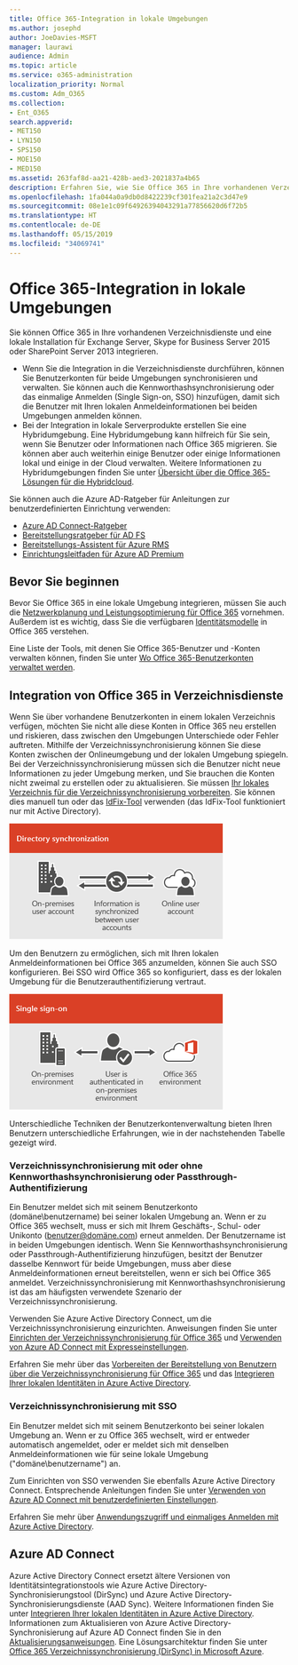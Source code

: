 ```yaml
---
title: Office 365-Integration in lokale Umgebungen
ms.author: josephd
author: JoeDavies-MSFT
manager: laurawi
audience: Admin
ms.topic: article
ms.service: o365-administration
localization_priority: Normal
ms.custom: Adm_O365
ms.collection:
- Ent_O365
search.appverid:
- MET150
- LYN150
- SPS150
- MOE150
- MED150
ms.assetid: 263faf8d-aa21-428b-aed3-2021837a4b65
description: Erfahren Sie, wie Sie Office 365 in Ihre vorhandenen Verzeichnisdienste integrieren.
ms.openlocfilehash: 1fa044a0a9db0d8422239cf301fea21a2c3d47e9
ms.sourcegitcommit: 08e1e1c09f64926394043291a77856620d6f72b5
ms.translationtype: HT
ms.contentlocale: de-DE
ms.lasthandoff: 05/15/2019
ms.locfileid: "34069741"
---
```

# <a name="office-365-integration-with-on-premises-environments"></a>Office 365-Integration in lokale Umgebungen

Sie können Office 365 in Ihre vorhandenen Verzeichnisdienste und eine lokale Installation für Exchange Server, Skype for Business Server 2015 oder SharePoint Server 2013 integrieren.
  
 - Wenn Sie die Integration in die Verzeichnisdienste durchführen, können Sie Benutzerkonten für beide Umgebungen synchronisieren und verwalten. Sie können auch die Kennworthashsynchronisierung oder das einmalige Anmelden (Single Sign-on, SSO) hinzufügen, damit sich die Benutzer mit Ihren lokalen Anmeldeinformationen bei beiden Umgebungen anmelden können.
 - Bei der Integration in lokale Serverprodukte erstellen Sie eine Hybridumgebung. Eine Hybridumgebung kann hilfreich für Sie sein, wenn Sie Benutzer oder Informationen nach Office 365 migrieren. Sie können aber auch weiterhin einige Benutzer oder einige Informationen lokal und einige in der Cloud verwalten. Weitere Informationen zu Hybridumgebungen finden Sie unter [Übersicht über die Office 365-Lösungen für die Hybridcloud](https://support.office.com/article/59616fab-acdb-40e9-b414-cf0c965c80b7).

Sie können auch die Azure AD-Ratgeber für Anleitungen zur benutzerdefinierten Einrichtung verwenden:
- [Azure AD Connect-Ratgeber](https://aka.ms/aadconnectpwsync)
- [Bereitstellungsratgeber für AD FS](https://aka.ms/adfsguidance)
- [Bereitstellungs-Assistent für Azure RMS](https://aka.ms/azuremsguidance)
- [Einrichtungsleitfaden für Azure AD Premium](https://aka.ms/aadpguidance)
   
## <a name="before-you-begin"></a>Bevor Sie beginnen
Bevor Sie Office 365 in eine lokale Umgebung integrieren, müssen Sie auch die [Netzwerkplanung und Leistungsoptimierung für Office 365](network-planning-and-performance.md) vornehmen. Außerdem ist es wichtig, dass Sie die verfügbaren [Identitätsmodelle](about-office-365-identity.md) in Office 365 verstehen. 

Eine Liste der Tools, mit denen Sie Office 365-Benutzer und -Konten verwalten können, finden Sie unter [Wo Office 365-Benutzerkonten verwaltet werden](manage-office-365-accounts.md). 
  
## <a name="integrate-office-365-with-directory-services"></a>Integration von Office 365 in Verzeichnisdienste
Wenn Sie über vorhandene Benutzerkonten in einem lokalen Verzeichnis verfügen, möchten Sie nicht alle diese Konten in Office 365 neu erstellen und riskieren, dass zwischen den Umgebungen Unterschiede oder Fehler auftreten. Mithilfe der Verzeichnissynchronisierung können Sie diese Konten zwischen der Onlineumgebung und der lokalen Umgebung spiegeln. Bei der Verzeichnissynchronisierung müssen sich die Benutzer nicht neue Informationen zu jeder Umgebung merken, und Sie brauchen die Konten nicht zweimal zu erstellen oder zu aktualisieren. Sie müssen [Ihr lokales Verzeichnis für die Verzeichnissynchronisierung vorbereiten](prepare-for-directory-synchronization.md). Sie können dies manuell tun oder das [IdFix-Tool](install-and-run-idfix.md) verwenden (das IdFix-Tool funktioniert nur mit Active Directory). 
  
![Mit Verzeichnissynchronisierung sorgen Sie dafür, dass die Informationen für lokale und Online-Benutzerkonten synchronisiert bleiben](media/a64af0d0-9be6-46b1-8727-277e683abf5e.png)
  
Um den Benutzern zu ermöglichen, sich mit Ihren lokalen Anmeldeinformationen bei Office 365 anzumelden, können Sie auch SSO konfigurieren. Bei SSO wird Office 365 so konfiguriert, dass es der lokalen Umgebung für die Benutzerauthentifizierung vertraut.
  
![Bei der einmaligen Anmeldung steht dasselbe Konto in der lokalen und der Onlineumgebung zur Verfügung.](media/d76235f2-8a53-405e-b8ef-dfa4cfc208b8.png)
  
Unterschiedliche Techniken der Benutzerkontenverwaltung bieten Ihren Benutzern unterschiedliche Erfahrungen, wie in der nachstehenden Tabelle gezeigt wird.
 
### <a name="directory-synchronization-with-or-without-password-hash-synchronization-or-pass-through-authentication"></a>**Verzeichnissynchronisierung mit oder ohne Kennworthashsynchronisierung oder Passthrough-Authentifizierung**
Ein Benutzer meldet sich mit seinem Benutzerkonto (domäne\benutzername) bei seiner lokalen Umgebung an. Wenn er zu Office 365 wechselt, muss er sich mit Ihrem Geschäfts-, Schul- oder Unikonto (benutzer@domäne.com) erneut anmelden. Der Benutzername ist in beiden Umgebungen identisch. Wenn Sie Kennworthashsynchronisierung oder Passthrough-Authentifizierung hinzufügen, besitzt der Benutzer dasselbe Kennwort für beide Umgebungen, muss aber diese Anmeldeinformationen erneut bereitstellen, wenn er sich bei Office 365 anmeldet. Verzeichnissynchronisierung mit Kennworthashsynchronisierung ist das am häufigsten verwendete Szenario der Verzeichnissynchronisierung.

Verwenden Sie Azure Active Directory Connect, um die Verzeichnissynchronisierung einzurichten. Anweisungen finden Sie unter [Einrichten der Verzeichnissynchronisierung für Office 365](set-up-directory-synchronization.md) und [Verwenden von Azure AD Connect mit Expresseinstellungen](https://go.microsoft.com/fwlink/p/?LinkId=698537).

Erfahren Sie mehr über das [Vorbereiten der Bereitstellung von Benutzern über die Verzeichnissynchronisierung für Office 365](prepare-for-directory-synchronization.md) und das [Integrieren Ihrer lokalen Identitäten in Azure Active Directory](https://go.microsoft.com/fwlink/?LinkId=518101).

### <a name="directory-synchronization-with-sso"></a>**Verzeichnissynchronisierung mit SSO**
Ein Benutzer meldet sich mit seinem Benutzerkonto bei seiner lokalen Umgebung an. Wenn er zu Office 365 wechselt, wird er entweder automatisch angemeldet, oder er meldet sich mit denselben Anmeldeinformationen wie für seine lokale Umgebung ("domäne\benutzername") an.

Zum Einrichten von SSO verwenden Sie ebenfalls Azure Active Directory Connect. Entsprechende Anleitungen finden Sie unter [Verwenden von Azure AD Connect mit benutzerdefinierten Einstellungen](https://go.microsoft.com/fwlink/p/?LinkID=698430).

Erfahren Sie mehr über [Anwendungszugriff und einmaliges Anmelden mit Azure Active Directory](https://go.microsoft.com/fwlink/p/?LinkId=698604).

## <a name="azure-ad-connect"></a>Azure AD Connect
Azure Active Directory Connect ersetzt ältere Versionen von Identitätsintegrationstools wie Azure Active Directory-Synchronisierungstool (DirSync) und Azure Active Directory-Synchronisierungsdienste (AAD Sync). Weitere Informationen finden Sie unter [Integrieren Ihrer lokalen Identitäten in Azure Active Directory](https://go.microsoft.com/fwlink/p/?LinkId=527969). Informationen zum Aktualisieren von Azure Active Directory-Synchronisierung auf Azure AD Connect finden Sie in den [Aktualisierungsanweisungen](https://go.microsoft.com/fwlink/p/?LinkId=733240). Eine Lösungsarchitektur finden Sie unter [Office 365 Verzeichnissynchronisierung (DirSync) in Microsoft Azure](https://go.microsoft.com/fwlink/?LinkId=517887).